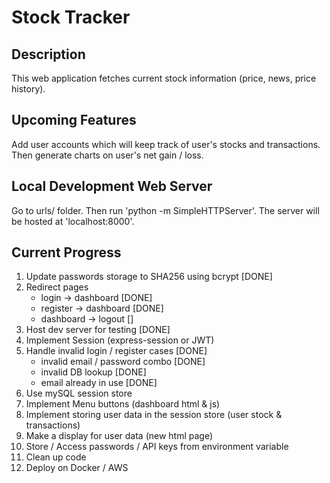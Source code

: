 # Stock Tracker
## Description
This web application fetches current stock information (price, news, price history).

## Upcoming Features
Add user accounts which will keep track of user's stocks and transactions. Then generate charts on user's net gain / loss.

## Local Development Web Server
Go to urls/ folder. Then run 'python -m SimpleHTTPServer'. The server will be hosted at 'localhost:8000'.

## Current Progress
1. Update passwords storage to SHA256 using bcrypt [DONE]
2. Redirect pages 
    - login -> dashboard [DONE]
    - register -> dashboard [DONE]
    - dashboard -> logout []
3. Host dev server for testing [DONE]
4. Implement Session (express-session or JWT)
5. Handle invalid login / register cases [DONE]
    - invalid email / password combo [DONE]
    - invalid DB lookup [DONE]
    - email already in use [DONE]
6. Use mySQL session store
7. Implement Menu buttons (dashboard html & js)
8. Implement storing user data in the session store (user stock & transactions)
9. Make a display for user data (new html page)
10. Store / Access passwords / API keys from environment variable
11. Clean up code
12. Deploy on Docker / AWS
